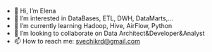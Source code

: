 - 👋 Hi, I’m Elena
- 👀 I’m interested in DataBases, ETL, DWH, DataMarts,...
- 🌱 I’m currently learning Hadoop, Hive, AirFlow, Python
- 💞️ I’m looking to collaborate on Data Architect&Developer&Analyst
- 📫 How to reach me: svechikrd@gmail.com

<!---
ElenaKaza/ElenaKaza is a ✨ special ✨ repository because its `README.md` (this file) appears on your GitHub profile.
You can click the Preview link to take a look at your changes.
--->
